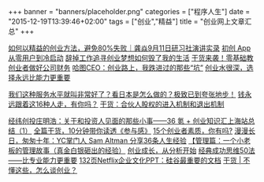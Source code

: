 +++
banner = "banners/placeholder.png"
categories = ["程序人生"]
date = "2015-12-19T13:39:46+02:00"
tags = ["创业","精益"]
title = "创业网上文章汇总"
+++

[如何以精益的创业方法，避免80%失败｜龚焱9月11日研习社演讲实录](https://mp.weixin.qq.com/s?__biz=MzA5ODMzMDkzOA==&mid=225357262&idx=2&sn=04354574e76c7a8b7141dce69f22d8fd&scene=0&key=41ecb04b051110038474260a3a3cf7d68c54e93c88ddf6962d331690187681dba699ca62eeadc0f80bff14ed7a659758&ascene=0&uin=MTM0ODQyNTk1&devicetype=iMac+MacBookAir7%2C1+OSX+OSX+10.10.5+build(14F1021)&version=11020201&pass_ticket=OUgFBuA2yqcV7ExJVNrQtm5NukTejEXnNHTun2M8jg8%3D)
[初创 App 从零用户到冷启动](http://app.myzaker.com/news/article.php?pk=552d288e1bc8e09071000001)
[辞掉工作追寻创业梦想如何毁了我的生活](http://36kr.com/p/215444.html?via=wechat_qr&from=timeline&isappinstalled=0)
[干货来袭！零基础教创业者做好公司财务](https://mp.weixin.qq.com/s?__biz=MzA3NDA4NDIzMQ==&mid=202034292&idx=2&sn=b5db51b60693efc950223db0fef86928&key=41ecb04b0511100358698f4fa6d153d4cd4e953ec94603e3cd3bff6729663fcf64968daf414438cae511953a0258060e&ascene=0&uin=MTM0ODQyNTk1&devicetype=iMac+MacBookAir7%2C1+OSX+OSX+10.10.5+build(14F1021)&version=11020201&pass_ticket=OUgFBuA2yqcV7ExJVNrQtm5NukTejEXnNHTun2M8jg8%3D)
[哈图CEO：创业路上，我跌进过的那些“坑”](https://mp.weixin.qq.com/s?__biz=MTQzMjE1NjQwMQ==&mid=204553988&idx=2&sn=a4ade04c2e9200d46715f410bbd6ebac&key=41ecb04b05111003d6def7195264a7f95cb5206f6ef522407ab98d69d2568c5f38934070e3fbd2ba79d8552793c7756a&ascene=0&uin=MTM0ODQyNTk1&devicetype=iMac+MacBookAir7%2C1+OSX+OSX+10.10.5+build(14F1021)&version=11020201&pass_ticket=OUgFBuA2yqcV7ExJVNrQtm5NukTejEXnNHTun2M8jg8%3D)
[创业水很深，选择永远比能力更重要](https://mp.weixin.qq.com/s?__biz=MjM5OTM5OTAyMQ==&mid=203284122&idx=1&sn=f426fb2c2fe0aabc639630772e5d63a9&scene=2&key=41ecb04b05111003e3751a63ea89d45f2ed329de8b0b31ed61c972d364848f8ce9344d06e0b0a36c3d7a212bdb9cc07e&ascene=0&uin=MTM0ODQyNTk1&devicetype=iMac+MacBookAir7%2C1+OSX+OSX+10.10.5+build(14F1021)&version=11020201&pass_ticket=OUgFBuA2yqcV7ExJVNrQtm5NukTejEXnNHTun2M8jg8%3D)

[我们这种服务水平就叫非常好了？看日本是怎么做的？极致已到夸张地步！](https://mp.weixin.qq.com/s?__biz=MzA5NjYyNTMxMw==&mid=204728964&idx=1&sn=33dbcabfea78f02fd4bbb4514d379127&key=41ecb04b05111003c0ae934803ef7085db3751f46de8776db67105ae7d9ecb7a42746655586f437f962b23df3de70a9b&ascene=0&uin=MTM0ODQyNTk1&devicetype=iMac+MacBookAir7%2C1+OSX+OSX+10.10.5+build(14F1021)&version=11020201&pass_ticket=OUgFBuA2yqcV7ExJVNrQtm5NukTejEXnNHTun2M8jg8%3D)
[钱永远跟着这16种人走，有你吗？](https://mp.weixin.qq.com/s?__biz=MzAwMTEwMzU5NQ==&mid=210179874&idx=1&sn=0a636f4733520b0c99705ed957ccb61f&key=41ecb04b051110034a5d4a4cce21b2a96d043cdfdf8e120966fde0e3dc8e776ee433dfcb6961915c17a04536cf1d2d80&ascene=0&uin=MTM0ODQyNTk1&devicetype=iMac+MacBookAir7%2C1+OSX+OSX+10.10.5+build(14F1021)&version=11020201&pass_ticket=OUgFBuA2yqcV7ExJVNrQtm5NukTejEXnNHTun2M8jg8%3D)
[干货：合伙人股权的进入机制和退出机制](https://mp.weixin.qq.com/s?__biz=MzA3NDA4NDIzMQ==&mid=201369603&idx=2&sn=57fd2bc58e4945bcb4eef175992f3a1c&key=41ecb04b05111003084037c0b771e4a650b08dbef252189090c511b456900216c69bbcb4816d63bc64ebe4d73470fd75&ascene=0&uin=MTM0ODQyNTk1&devicetype=iMac+MacBookAir7%2C1+OSX+OSX+10.10.5+build(14F1021)&version=11020201&pass_ticket=OUgFBuA2yqcV7ExJVNrQtm5NukTejEXnNHTun2M8jg8%3D)

[经纬创投庄明浩：关于和投资人见面的那些小事——36 氪 + 创业知识汇上海站总结（1）](http://36kr.com/p/206301.html?from=groupmessage&isappinstalled=0)
[全篇干货，10分钟带你读透《参与感》](https://mp.weixin.qq.com/s?__biz=MzA3MDk4NzMzNg==&mid=400926836&idx=3&sn=924292579c691bbfc4d3603697f7f045&scene=0&key=41ecb04b05111003b4549fb98b0e3c0187f78036419a80801f59ea986d46622ff11fbbf16795ece62770e971b4948586&ascene=0&uin=MTM0ODQyNTk1&devicetype=iMac+MacBookAir7%2C1+OSX+OSX+10.10.5+build(14F1021)&version=11020201&pass_ticket=OUgFBuA2yqcV7ExJVNrQtm5NukTejEXnNHTun2M8jg8%3D)
[15个创业者素质，你有吗?](http://m.xianguo.com/blog/8Mha8?devicetype=3)
[漫漫长日，匆匆十年：YC掌门人 Sam Altman 分享36条人生经验](https://mp.weixin.qq.com/s?__biz=MjAzNzMzNTkyMQ==&mid=206294052&idx=1&sn=1ba56a5bd328245ee34cb505339b438e&key=41ecb04b05111003e35b438d3a3a75d827480003e98edb2df6f3fcd59756bd40982276ffa29df77b341284ffa59aea80&ascene=0&uin=MTM0ODQyNTk1&devicetype=iMac+MacBookAir7%2C1+OSX+OSX+10.10.5+build(14F1021)&version=11020201&pass_ticket=OUgFBuA2yqcV7ExJVNrQtm5NukTejEXnNHTun2M8jg8%3D)
[【管理篇：一个小老板的管理故事（真金白银砸出的经验）](https://mp.weixin.qq.com/s?__biz=MjM5MzAyODIyMA==&mid=207897397&idx=3&sn=0ef8fe147bec44a5dd590534986b7634&key=41ecb04b051110032392051c65512f4d1eb50feb01e2d61fd5b30b7fa00b18dfc5f964fcbdf360b79194a37765a09dd3&ascene=0&uin=MTM0ODQyNTk1&devicetype=iMac+MacBookAir7%2C1+OSX+OSX+10.10.5+build(14F1021)&version=11020201&pass_ticket=OUgFBuA2yqcV7ExJVNrQtm5NukTejEXnNHTun2M8jg8%3D)
[创业成长，从分析开始](https://mp.weixin.qq.com/s?__biz=MjAzNzMzNTkyMQ==&mid=200297873&idx=2&sn=53c990aec540fd5540d2c486aa3b4acc&key=41ecb04b05111003c7b55595a214de43ed0f51a6580abf2eedb927c35bd417d004c5e10835fc1323c1035f478c0da917&ascene=0&uin=MTM0ODQyNTk1&devicetype=iMac+MacBookAir7%2C1+OSX+OSX+10.10.5+build(14F1021)&version=11020201&pass_ticket=OUgFBuA2yqcV7ExJVNrQtm5NukTejEXnNHTun2M8jg8%3D)
[经典成功思维50法——比专业能力更重要](https://mp.weixin.qq.com/s?__biz=MjM5MjI1OTI5Mw==&mid=204616209&idx=1&sn=f432d2facf2bcce0bb943fc83840fe0c&key=41ecb04b0511100384b71a9273074013267d9401249a54067b4d822a4c6a0793e0b0ea1071ad1718ff13cce39ac0a25c&ascene=0&uin=MTM0ODQyNTk1&devicetype=iMac+MacBookAir7%2C1+OSX+OSX+10.10.5+build(14F1021)&version=11020201&pass_ticket=OUgFBuA2yqcV7ExJVNrQtm5NukTejEXnNHTun2M8jg8%3D)
[132页Netflix企业文化PPT：硅谷最重要的文档](https://mp.weixin.qq.com/s?__biz=MjM5OTM5OTAyMQ==&mid=202129312&idx=1&sn=04b71d02361e24268b7e407b96f698ff&scene=2&key=41ecb04b051110039d0c3966837e86055ce39ba1a3b3288b286442518e49f15fa6cd35e65a25444254f30dc2859ae2c9&ascene=0&uin=MTM0ODQyNTk1&devicetype=iMac+MacBookAir7%2C1+OSX+OSX+10.10.5+build(14F1021)&version=11020201&pass_ticket=OUgFBuA2yqcV7ExJVNrQtm5NukTejEXnNHTun2M8jg8%3D)
[干货 | 不懂这些，怎么谈创业？](https://mp.weixin.qq.com/s?__biz=MjM5OTM5OTAyMQ==&mid=208088962&idx=3&sn=629da4541206836dbc802c26e08a2b83&key=41ecb04b05111003235f4531be3c3458b6ace44d737f6d500a384053f048ad0e7961c5ba99c23ed47ea7ee9572025f74&ascene=0&uin=MTM0ODQyNTk1&devicetype=iMac+MacBookAir7%2C1+OSX+OSX+10.10.5+build(14F1021)&version=11020201&pass_ticket=OUgFBuA2yqcV7ExJVNrQtm5NukTejEXnNHTun2M8jg8%3D)


